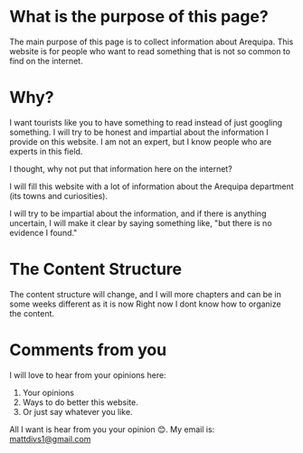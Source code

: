 # What is the purpose of this page?

The main purpose of this page is to collect information about Arequipa.
This website is for people who want to read something that is not so common to find on the internet.

# Why?
I want tourists like you to have something to read instead of just googling something.
I will try to be honest and impartial about the information I provide on this website.
I am not an expert, but I know people who are experts in this field.

I thought, why not put that information here on the internet?

I will fill this website with a lot of information about the Arequipa department (its towns and curiosities).

I will try to be impartial about the information, and if there is anything uncertain, I will make it clear by saying something like, "but there is no evidence I found."

# The Content Structure

The content structure will change, and I will more chapters and can be in some weeks different as it is now
Right now I dont know how to organize the content.

# Comments from you
I will love to hear from your opinions here:
1. Your opinions
2. Ways to do better this website.
3. Or just say whatever you like.

All I want is hear from you your opinion 😊.
My email is: mattdivs1@gmail.com